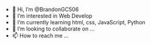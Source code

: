 - 👋 Hi, I’m @BrandonGC506
- 👀 I’m interested in Web Develop
- 🌱 I’m currently learning html, css, JavaScript, Python
- 💞️ I’m looking to collaborate on ...
- 📫 How to reach me ...

<!---
BrandonGC506/BrandonGC506 is a ✨ special ✨ repository because its `README.md` (this file) appears on your GitHub profile.
You can click the Preview link to take a look at your changes.
--->
